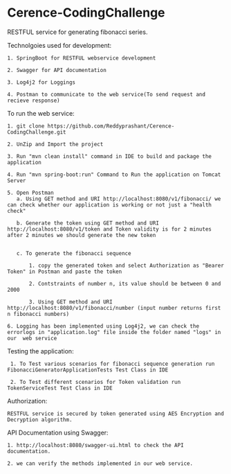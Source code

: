 # Cerence-CodingChallenge


RESTFUL service for generating fibonacci series.


Technolgoies used for development:

    1. SpringBoot for RESTFUL webservice development
    
    2. Swagger for API documentation
    
    3. Log4j2 for Loggings
    
    4. Postman to communicate to the web service(To send request and recieve response)
    
To run the web service:

    1. git clone https://github.com/Reddyprashant/Cerence-CodingChallenge.git
    
    2. UnZip and Import the project
    
    3. Run "mvn clean install" command in IDE to build and package the application
    
    4. Run "mvn spring-boot:run" Command to Run the application on Tomcat Server

    5. Open Postman
       a. Using GET method and URI http://localhost:8080/v1/fibonacci/ we can check whether our application is working or not just a "health check"
       
       b. Generate the token using GET method and URI http://localhost:8080/v1/token and Token validity is for 2 minutes after 2 minutes we should generate the new token
       
   
       c. To generate the fibonacci sequence 
   
           1. copy the generated token and select Authorization as "Bearer Token" in Postman and paste the token
           
           2. Contstraints of number n, its value should be between 0 and 2000
       
           3. Using GET method and URI http://localhost:8080/v1/fibonacci/number (input number returns first n fibonacci numbers)
           
    6. Logging has been implemented using Log4j2, we can check the errorlogs in "application.log" file inside the folder named "logs" in our  web service
     
Testing the application:

     1. To Test various scenarios for fibonacci sequence generation run FibonacciGeneratorApplicationTests Test Class in IDE

     2. To Test different scenarios for Token validation run TokenServiceTest Test Class in IDE
    
Authorization:

    RESTFUL service is secured by token generated using AES Encryption and Decryption algorithm.


API Documentation using Swagger:

    1. http://localhost:8080/swagger-ui.html to check the API documentation.
    
    2. we can verify the methods implemented in our web service. 


